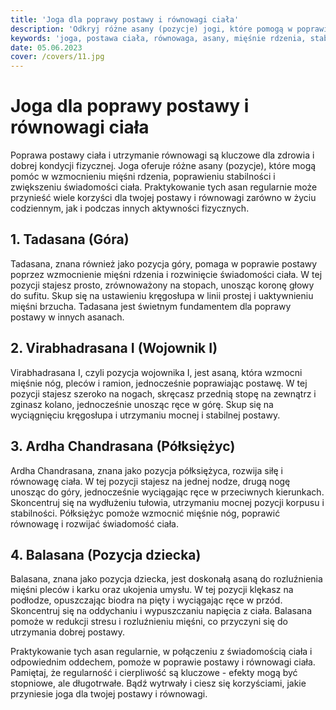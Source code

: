 ```yaml
---
title: 'Joga dla poprawy postawy i równowagi ciała'
description: 'Odkryj różne asany (pozycje) jogi, które pomogą w poprawie postawy i równowagi ciała. Dowiedz się, jak wzmocnić mięśnie rdzenia, poprawić stabilność i zwiększyć świadomość ciała, aby utrzymać zdrową postawę i równowagę w życiu codziennym.'
keywords: 'joga, postawa ciała, równowaga, asany, mięśnie rdzenia, stabilność'
date: 05.06.2023
cover: /covers/11.jpg
---
```


# Joga dla poprawy postawy i równowagi ciała

Poprawa postawy ciała i utrzymanie równowagi są kluczowe dla zdrowia i dobrej kondycji fizycznej. Joga oferuje różne asany (pozycje), które mogą pomóc w wzmocnieniu mięśni rdzenia, poprawieniu stabilności i zwiększeniu świadomości ciała. Praktykowanie tych asan regularnie może przynieść wiele korzyści dla twojej postawy i równowagi zarówno w życiu codziennym, jak i podczas innych aktywności fizycznych.

## 1. Tadasana (Góra)

Tadasana, znana również jako pozycja góry, pomaga w poprawie postawy poprzez wzmocnienie mięśni rdzenia i rozwinięcie świadomości ciała. W tej pozycji stajesz prosto, zrównoważony na stopach, unosząc koronę głowy do sufitu. Skup się na ustawieniu kręgosłupa w linii prostej i uaktywnieniu mięśni brzucha. Tadasana jest świetnym fundamentem dla poprawy postawy w innych asanach.

## 2. Virabhadrasana I (Wojownik I)

Virabhadrasana I, czyli pozycja wojownika I, jest asaną, która wzmocni mięśnie nóg, pleców i ramion, jednocześnie poprawiając postawę. W tej pozycji stajesz szeroko na nogach, skręcasz przednią stopę na zewnątrz i zginasz kolano, jednocześnie unosząc ręce w górę. Skup się na wyciągnięciu kręgosłupa i utrzymaniu mocnej i stabilnej postawy.

## 3. Ardha Chandrasana (Półksiężyc)

Ardha Chandrasana, znana jako pozycja półksiężyca, rozwija siłę i równowagę ciała. W tej pozycji stajesz na jednej nodze, drugą nogę unosząc do góry, jednocześnie wyciągając ręce w przeciwnych kierunkach. Skoncentruj się na wydłużeniu tułowia, utrzymaniu mocnej pozycji korpusu i stabilności. Półksiężyc pomoże wzmocnić mięśnie nóg, poprawić równowagę i rozwijać świadomość ciała.

## 4. Balasana (Pozycja dziecka)

Balasana, znana jako pozycja dziecka, jest doskonałą asaną do rozluźnienia mięśni pleców i karku oraz ukojenia umysłu. W tej pozycji klękasz na podłodze, opuszczając biodra na pięty i wyciągając ręce w przód. Skoncentruj się na oddychaniu i wypuszczaniu napięcia z ciała. Balasana pomoże w redukcji stresu i rozluźnieniu mięśni, co przyczyni się do utrzymania dobrej postawy.

Praktykowanie tych asan regularnie, w połączeniu z świadomością ciała i odpowiednim oddechem, pomoże w poprawie postawy i równowagi ciała. Pamiętaj, że regularność i cierpliwość są kluczowe - efekty mogą być stopniowe, ale długotrwałe. Bądź wytrwały i ciesz się korzyściami, jakie przyniesie joga dla twojej postawy i równowagi.
